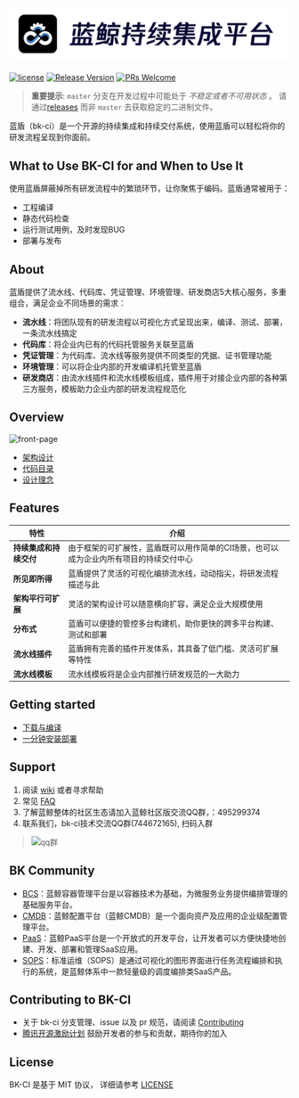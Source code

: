 ![LOGO](docs/resource/img/bkci_cn.png)
---
[![license](https://img.shields.io/badge/license-mit-brightgreen.svg?style=flat)](https://github.com/Tencent/bk-ci/blob/master/LICENSE) [![Release Version](https://img.shields.io/badge/release-0.0.1-brightgreen.svg)](https://github.com/Tencent/bk-ci/releases) [![PRs Welcome](https://img.shields.io/badge/PRs-welcome-brightgreen.svg)](https://github.com/Tencent/bk-ci/pulls)

> **重要提示**: `master` 分支在开发过程中可能处于 *不稳定或者不可用状态* 。
请通过[releases](https://github.com/tencent/bk-ci/releases) 而非 `master` 去获取稳定的二进制文件。

蓝盾（bk-ci）是一个开源的持续集成和持续交付系统，使用蓝盾可以轻松将你的研发流程呈现到你面前。

## What to Use BK-CI for and When to Use It
使用蓝盾屏蔽掉所有研发流程中的繁琐环节，让你聚焦于编码。蓝盾通常被用于：
- 工程编译
- 静态代码检查
- 运行测试用例，及时发现BUG
- 部署与发布

## About
蓝盾提供了流水线、代码库、凭证管理、环境管理、研发商店5大核心服务，多重组合，满足企业不同场景的需求：
- **流水线**：将团队现有的研发流程以可视化方式呈现出来，编译、测试、部署，一条流水线搞定
- **代码库**：将企业内已有的代码托管服务关联至蓝盾
- **凭证管理**：为代码库、流水线等服务提供不同类型的凭据、证书管理功能
- **环境管理**：可以将企业内部的开发编译机托管至蓝盾
- **研发商店**：由流水线插件和流水线模板组成，插件用于对接企业内部的各种第三方服务，模板助力企业内部的研发流程规范化

## Overview
![front-page](docs/resource/img/pipeline.png)

- [架构设计](docs/overview/architecture.md)
- [代码目录](docs/overview/code_framework.md)
- [设计理念](docs/overview/design.md)


## Features
| 特性 | 介绍  |
| ------ | ------  |
| **持续集成和持续交付** | 	由于框架的可扩展性，蓝盾既可以用作简单的CI场景，也可以成为企业内所有项目的持续交付中心	  |
| **所见即所得**  | 蓝盾提供了灵活的可视化编排流水线，动动指尖，将研发流程描述与此  |
| **架构平行可扩展** | 灵活的架构设计可以随意横向扩容，满足企业大规模使用  |
| **分布式** | 蓝盾可以便捷的管控多台构建机，助你更快的跨多平台构建、测试和部署	  |
| **流水线插件**  |  蓝盾拥有完善的插件开发体系，其具备了低门槛、灵活可扩展等特性  |
| **流水线模板** |  流水线模板将是企业内部推行研发规范的一大助力  |

## Getting started
- [下载与编译](docs/overview/source_compile.md)
- [一分钟安装部署](docs/overview/installation.md)

## Support
1. 阅读 [wiki](https://github.com/Tencent/bk-ci/wiki) 或者寻求帮助
2. 常见 [FAQ](https://github.com/Tencent/bk-ci/wiki/FAQ)
3. 了解蓝鲸整体的社区生态请加入蓝鲸社区版交流QQ群，：495299374
4. 联系我们，bk-ci技术交流QQ群(744672165), 扫码入群
 > ![qq群](docs/resource/img/qq.png)

## BK Community
- [BCS](https://github.com/Tencent/bk-bcs)：蓝鲸容器管理平台是以容器技术为基础，为微服务业务提供编排管理的基础服务平台。
- [CMDB](https://github.com/Tencent/bk-cmdb)：蓝鲸配置平台（蓝鲸CMDB）是一个面向资产及应用的企业级配置管理平台。
- [PaaS](https://github.com/Tencent/bk-PaaS)：蓝鲸PaaS平台是一个开放式的开发平台，让开发者可以方便快捷地创建、开发、部署和管理SaaS应用。
- [SOPS](https://github.com/Tencent/bk-sops)：标准运维（SOPS）是通过可视化的图形界面进行任务流程编排和执行的系统，是蓝鲸体系中一款轻量级的调度编排类SaaS产品。

## Contributing to BK-CI
- 关于 bk-ci 分支管理、issue 以及 pr 规范，请阅读 [Contributing](CONTRIBUTING.md)
- [腾讯开源激励计划](https://opensource.tencent.com/contribution) 鼓励开发者的参与和贡献，期待你的加入

## License
BK-CI 是基于 MIT 协议， 详细请参考 [LICENSE](LICENSE)

